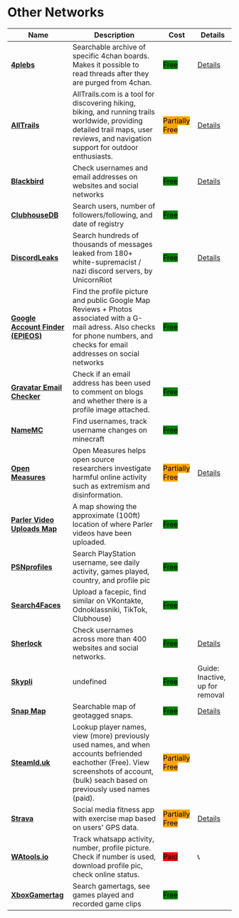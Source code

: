 # Other Networks

| Name                                                                              | Description                                                                                                                                                                             | Cost                                                         | Details                                  |
| --------------------------------------------------------------------------------- | --------------------------------------------------------------------------------------------------------------------------------------------------------------------------------------- | ------------------------------------------------------------ | ---------------------------------------- |
| [**4plebs**](https://4plebs.org/)                                                 | Searchable archive of specific 4chan boards. Makes it possible to read threads after they are purged from 4chan.                                                                        | <mark style="background-color:green;">Free</mark>            | [Details](../../../tools/4plebs/)        |
| [**AllTrails**](https://www.alltrails.com/)                                       | AllTrails.com is a tool for discovering hiking, biking, and running trails worldwide, providing detailed trail maps, user reviews, and navigation support for outdoor enthusiasts.      | <mark style="background-color:orange;">Partially Free</mark> | [Details](../../../tools/alltrails/)     |
| [**Blackbird**](https://github.com/p1ngul1n0/blackbird)                           | Check usernames and email addresses on websites and social networks                                                                                                                     | <mark style="background-color:green;">Free</mark>            | [Details](../../../tools/blackbird/)     |
| [**ClubhouseDB**](https://clubhousedb.com/)                                       | Search users, number of followers/following, and date of registry                                                                                                                       | <mark style="background-color:green;">Free</mark>            |                                          |
| [**DiscordLeaks**](https://discordleaks.unicornriot.ninja/discord/server/)        | Search hundreds of thousands of messages leaked from 180+ white-supremacist / nazi discord servers, by UnicornRiot                                                                      | <mark style="background-color:green;">Free</mark>            | [Details](../../../tools/discordleaks/)  |
| [**Google Account Finder (EPIEOS)**](https://tools.epieos.com/google-account.php) | Find the profile picture and public Google Map Reviews + Photos associated with a G-mail adress. Also checks for phone numbers, and checks for email addresses on social networks       | <mark style="background-color:green;">Free</mark>            |                                          |
| [**Gravatar Email Checker**](https://en.gravatar.com/site/check/)                 | Check if an email address has been used to comment on blogs and whether there is a profile image attached.                                                                              | <mark style="background-color:green;">Free</mark>            |                                          |
| [**NameMC**](https://namemc.com/)                                                 | Find usernames, track username changes on minecraft                                                                                                                                     | <mark style="background-color:green;">Free</mark>            |                                          |
| [**Open Measures**](https://openmeasures.io/)                                     | Open Measures helps open source researchers investigate harmful online activity such as extremism and disinformation.                                                                   | <mark style="background-color:orange;">Partially Free</mark> | [Details](../../../tools/open-measures/) |
| [**Parler Video Uploads Map**](https://kylemcdonald.net/parler/map/)              | A map showing the approximate (100ft) location of where Parler videos have been uploaded.                                                                                               | <mark style="background-color:green;">Free</mark>            |                                          |
| [**PSNprofiles**](https://psnprofiles.com/)                                       | Search PlayStation username, see daily activity, games played, country, and profile pic                                                                                                 | <mark style="background-color:green;">Free</mark>            |                                          |
| [**Search4Faces**](https://search4faces.com)                                      | Upload a facepic, find similar on VKontakte, Odnoklassniki, TikTok, Clubhouse)                                                                                                          | <mark style="background-color:green;">Free</mark>            |                                          |
| [**Sherlock**](https://github.com/sherlock-project/sherlock)                      | Check usernames across more than 400 websites and social networks.                                                                                                                      | <mark style="background-color:green;">Free</mark>            | [Details](../../../tools/sherlock/)      |
| [**Skypli**](https://www.skypli.com/)                                             | undefined                                                                                                                                                                               | <mark style="background-color:green;">Free</mark>            | Guide: Inactive, up for removal          |
| [**Snap Map**](http://map.snapchat.com/)                                          | Searchable map of geotagged snaps.                                                                                                                                                      | <mark style="background-color:green;">Free</mark>            | [Details](../../../tools/snap-map/)      |
| [**SteamId.uk**](http://steamid.uk/)                                              | Lookup player names, view (more) previously used names, and when accounts befriended eachother (Free). View screenshots of account, (bulk) seach based on previously used names (paid). | <mark style="background-color:orange;">Partially Free</mark> |                                          |
| [**Strava**](https://www.strava.com)                                              | Social media fitness app with exercise map based on users' GPS data.                                                                                                                    | <mark style="background-color:orange;">Partially Free</mark> | [Details](../../../tools/strava/)        |
| [**WAtools.io**](https://watools.io/)                                             | Track whatsapp activity, number, profile picture. Check if number is used, download profile pic, check online status.                                                                   | <mark style="background-color:red;">Paid</mark>              | 📞                                       |
| [**XboxGamertag**](https://xboxgamertag.com/)                                     | Search gamertags, see games played and recorded game clips                                                                                                                              | <mark style="background-color:green;">Free</mark>            |                                          |
